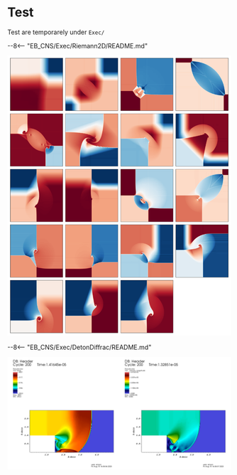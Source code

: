 # Test

Test are temporarely under `Exec/`


--8<-- "EB_CNS/Exec/Riemann2D/README.md"

![](images/Riemann2D.png)

--8<-- "EB_CNS/Exec/DetonDiffrac/README.md"

![](images/step200.png)


